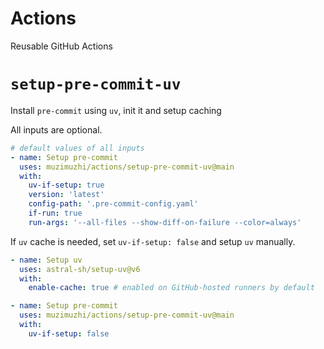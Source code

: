 # Actions

Reusable GitHub Actions

# `setup-pre-commit-uv`

Install `pre-commit` using `uv`, init it and setup caching

All inputs are optional.

```yaml
# default values of all inputs
- name: Setup pre-commit
  uses: muzimuzhi/actions/setup-pre-commit-uv@main
  with:
    uv-if-setup: true
    version: 'latest'
    config-path: '.pre-commit-config.yaml'
    if-run: true
    run-args: '--all-files --show-diff-on-failure --color=always'
```

If `uv` cache is needed, set `uv-if-setup: false` and setup `uv` manually.

```yaml
- name: Setup uv
  uses: astral-sh/setup-uv@v6
  with:
    enable-cache: true # enabled on GitHub-hosted runners by default

- name: Setup pre-commit
  uses: muzimuzhi/actions/setup-pre-commit-uv@main
  with:
    uv-if-setup: false
```
